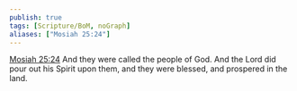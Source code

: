 ```yaml
---
publish: true
tags: [Scripture/BoM, noGraph]
aliases: ["Mosiah 25:24"]
---
```

[Mosiah 25:24](https://churchofjesuschrist.org/study/scriptures/bofm/mosiah/25?lang=eng&id=p24#p24) And they were called the people of God. And the Lord did pour out his Spirit upon them, and they were blessed, and prospered in the land.




